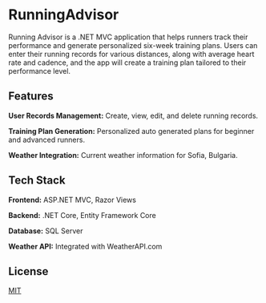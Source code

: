 
# RunningAdvisor

Running Advisor is a .NET MVC application that helps runners track their performance and generate personalized six-week training plans. Users can enter their running records for various distances, along with average heart rate and cadence, and the app will create a training plan tailored to their performance level.



## Features

**User Records Management:** Create, view, edit, and delete running records.

**Training Plan Generation:** Personalized auto generated plans for beginner and advanced runners.

**Weather Integration:** Current weather information for Sofia, Bulgaria.





## Tech Stack

**Frontend:** ASP.NET MVC, Razor Views

**Backend:** .NET Core, Entity Framework Core

**Database:** SQL Server

**Weather API:** Integrated with WeatherAPI.com


## License

[MIT](https://choosealicense.com/licenses/mit/)

